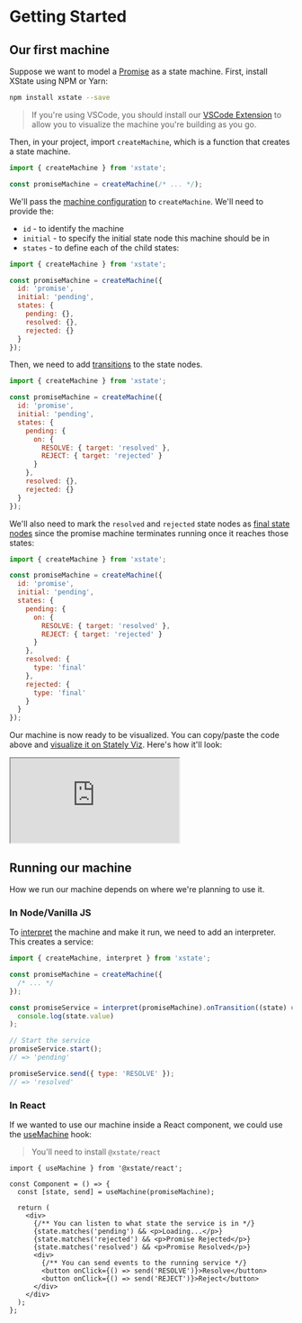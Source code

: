 # Getting Started

## Our first machine

Suppose we want to model a [Promise](https://developer.mozilla.org/en-US/docs/Web/JavaScript/Reference/Global_Objects/Promise) as a state machine. First, install XState using NPM or Yarn:

```bash
npm install xstate --save
```

> If you're using VSCode, you should install our [VSCode Extension](https://marketplace.visualstudio.com/items?itemName=statelyai.stately-vscode) to allow you to visualize the machine you're building as you go.

Then, in your project, import `createMachine`, which is a function that creates a state machine.

```js
import { createMachine } from 'xstate';

const promiseMachine = createMachine(/* ... */);
```

We'll pass the [machine configuration](./machines.md#configuration) to `createMachine`. We'll need to provide the:

- `id` - to identify the machine
- `initial` - to specify the initial state node this machine should be in
- `states` - to define each of the child states:

```js
import { createMachine } from 'xstate';

const promiseMachine = createMachine({
  id: 'promise',
  initial: 'pending',
  states: {
    pending: {},
    resolved: {},
    rejected: {}
  }
});
```

Then, we need to add [transitions](./transitions.md) to the state nodes.

```js
import { createMachine } from 'xstate';

const promiseMachine = createMachine({
  id: 'promise',
  initial: 'pending',
  states: {
    pending: {
      on: {
        RESOLVE: { target: 'resolved' },
        REJECT: { target: 'rejected' }
      }
    },
    resolved: {},
    rejected: {}
  }
});
```

We'll also need to mark the `resolved` and `rejected` state nodes as [final state nodes](./final.md) since the promise machine terminates running once it reaches those states:

```js
import { createMachine } from 'xstate';

const promiseMachine = createMachine({
  id: 'promise',
  initial: 'pending',
  states: {
    pending: {
      on: {
        RESOLVE: { target: 'resolved' },
        REJECT: { target: 'rejected' }
      }
    },
    resolved: {
      type: 'final'
    },
    rejected: {
      type: 'final'
    }
  }
});
```

Our machine is now ready to be visualized. You can copy/paste the code above and [visualize it on Stately Viz](https://stately.ai/viz). Here's how it'll look:

<iframe src="https://stately.ai/viz/embed/68548871-eecb-479b-b92a-b261e7d89671?mode=viz&panel=code&readOnly=1&showOriginalLink=1&controls=0&pan=0&zoom=0"
allow="accelerometer; ambient-light-sensor; camera; encrypted-media; geolocation; gyroscope; hid; microphone; midi; payment; usb; vr; xr-spatial-tracking"
sandbox="allow-forms allow-modals allow-popups allow-presentation allow-same-origin allow-scripts"
></iframe>

## Running our machine

How we run our machine depends on where we're planning to use it.

### In Node/Vanilla JS

To [interpret](./interpretation.md) the machine and make it run, we need to add an interpreter. This creates a service:

```js
import { createMachine, interpret } from 'xstate';

const promiseMachine = createMachine({
  /* ... */
});

const promiseService = interpret(promiseMachine).onTransition((state) =>
  console.log(state.value)
);

// Start the service
promiseService.start();
// => 'pending'

promiseService.send({ type: 'RESOLVE' });
// => 'resolved'
```

### In React

If we wanted to use our machine inside a React component, we could use the [useMachine](../packages/xstate-react/index.md#api) hook:

> You'll need to install `@xstate/react`

```tsx
import { useMachine } from '@xstate/react';

const Component = () => {
  const [state, send] = useMachine(promiseMachine);

  return (
    <div>
      {/** You can listen to what state the service is in */}
      {state.matches('pending') && <p>Loading...</p>}
      {state.matches('rejected') && <p>Promise Rejected</p>}
      {state.matches('resolved') && <p>Promise Resolved</p>}
      <div>
        {/** You can send events to the running service */}
        <button onClick={() => send('RESOLVE')}>Resolve</button>
        <button onClick={() => send('REJECT')}>Reject</button>
      </div>
    </div>
  );
};
```
